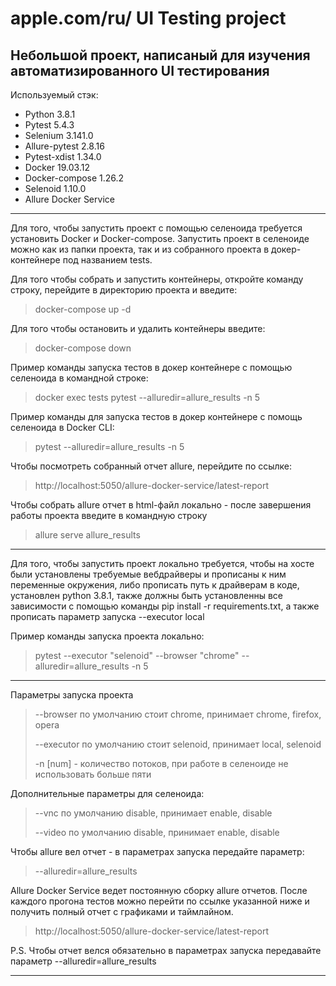 apple.com/ru/ UI Testing project
========================
Небольшой проект, написаный для изучения автоматизированного UI тестирования
-------------------------
Используемый стэк: 
* Python 3.8.1
* Pytest 5.4.3
* Selenium 3.141.0
* Allure-pytest 2.8.16
* Pytest-xdist 1.34.0
* Docker 19.03.12
* Docker-compose 1.26.2
* Selenoid 1.10.0
* Allure Docker Service
***
Для того, чтобы запустить проект с помощью селеноида требуется установить Docker и Docker-compose. Запустить проект в селеноиде можно как из папки проекта, так и из собранного проекта в докер-контейнере под названием tests.

Для того чтобы собрать и запустить контейнеры, откройте команду строку, перейдите в директорию проекта и введите:
>docker-compose up -d

Для того чтобы остановить и удалить контейнеры введите:
>docker-compose down

Пример команды запуска тестов в докер контейнере с помощью селеноида в командной строке:
>docker exec tests pytest --alluredir=allure_results -n 5

Пример команды для запуска тестов в докер контейнере с помощь селеноида в Docker CLI: 
>pytest --alluredir=allure_results -n 5

Чтобы посмотреть собранный отчет allure, перейдите по ссылке:
>http://localhost:5050/allure-docker-service/latest-report

Чтобы собрать allure отчет в html-файл локально - после завершения работы проекта введите в командную строку
>allure serve allure_results
***
Для того, чтобы запустить проект локально требуется, чтобы на хосте были установлены требуемые вебдрайверы и прописаны к ним переменные окружения, либо прописать путь к драйверам в коде, установлен python 3.8.1, также должны быть установленны все зависимости с помощью команды pip install -r requirements.txt, а также прописать параметр запуска --executor local

Пример команды запуска проекта локально:
>pytest --executor "selenoid" --browser "chrome" --alluredir=allure_results -n 5
***
Параметры запуска проекта
> --browser по умолчанию стоит chrome, принимает chrome, firefox, opera
>
> --executor по умолчанию стоит selenoid, принимает local, selenoid
>
> -n [num] - количество потоков, при работе в селеноиде не использовать больше пяти
>
Дополнительные параметры для селеноида:
> --vnc по умолчанию disable, принимает enable, disable
>
> --video по умолчанию disable, принимает enable, disable
>
Чтобы allure вел отчет - в параметрах запуска передайте параметр:
>--alluredir=allure_results
>

Allure Docker Service ведет постоянную сборку allure отчетов. После каждого прогона тестов можно перейти по ссылке указанной ниже и получить полный отчет с графиками и таймлайном.
>http://localhost:5050/allure-docker-service/latest-report

P.S. Чтобы отчет велся обязательно в параметрах запуска передавайте параметр --alluredir=allure_results
***



